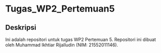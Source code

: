 # Tugas_WP2_Pertemuan5

## Deskripsi
Ini adalah repositori untuk tugas WP2 Pertemuan 5. Repositori ini dibuat oleh Muhammad Ikhtiar Rijalludin (NIM: 21552011146).
